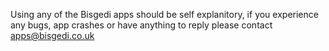Using any of the Bisgedi apps should be self explanitory, if you experience any bugs, app crashes or have anything to reply please contact apps@bisgedi.co.uk
